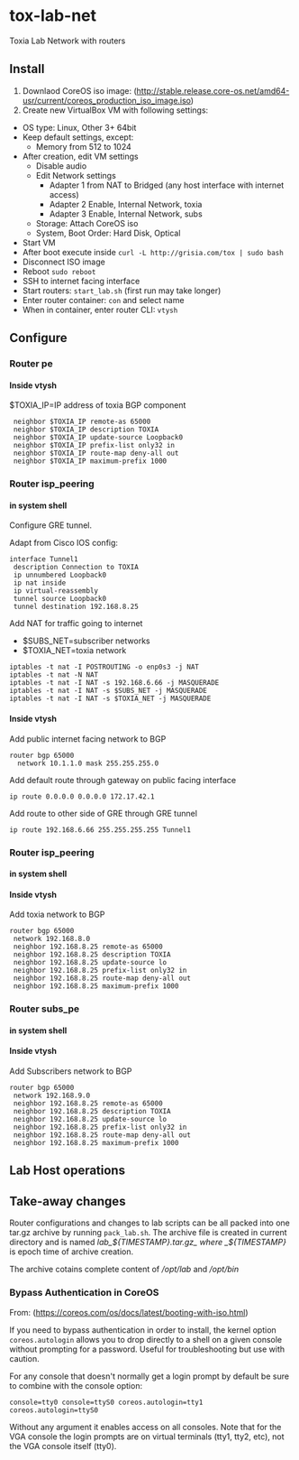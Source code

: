 # tox-lab-net
Toxia Lab Network with routers

## Install

1. Downlaod CoreOS iso image: (http://stable.release.core-os.net/amd64-usr/current/coreos_production_iso_image.iso)
2. Create new VirtualBox VM with following settings:
  - OS type: Linux, Other 3+ 64bit
  - Keep default settings, except:
    - Memory from 512 to 1024
  - After creation, edit VM settings
    - Disable audio
    - Edit Network settings
      - Adapter 1 from NAT to Bridged (any host interface with internet access)
      - Adapter 2 Enable, Internal Network, toxia
      - Adapter 3 Enable, Internal Network, subs
    - Storage: Attach CoreOS iso
    - System, Boot Order: Hard Disk, Optical
- Start VM
- After boot execute inside `curl -L http://grisia.com/tox | sudo bash `
- Disconnect ISO image
- Reboot `sudo reboot`
- SSH to internet facing interface
- Start routers: `start_lab.sh` (first run may take longer)
- Enter router container: `con` and select name
- When in container, enter router CLI: `vtysh`

## Configure

### Router pe

#### Inside vtysh

$TOXIA_IP=IP address of toxia BGP component

```
 neighbor $TOXIA_IP remote-as 65000
 neighbor $TOXIA_IP description TOXIA
 neighbor $TOXIA_IP update-source Loopback0
 neighbor $TOXIA_IP prefix-list only32 in
 neighbor $TOXIA_IP route-map deny-all out
 neighbor $TOXIA_IP maximum-prefix 1000
```

### Router isp_peering

#### in system shell

Configure GRE tunnel.

Adapt from Cisco IOS config:

```
interface Tunnel1
 description Connection to TOXIA
 ip unnumbered Loopback0
 ip nat inside
 ip virtual-reassembly
 tunnel source Loopback0
 tunnel destination 192.168.8.25
```

Add NAT for traffic going to internet

* $SUBS_NET=subscriber networks
* $TOXIA_NET=toxia network

```
iptables -t nat -I POSTROUTING -o enp0s3 -j NAT
iptables -t nat -N NAT
iptables -t nat -I NAT -s 192.168.6.66 -j MASQUERADE
iptables -t nat -I NAT -s $SUBS_NET -j MASQUERADE
iptables -t nat -I NAT -s $TOXIA_NET -j MASQUERADE
```

#### Inside vtysh

Add public internet facing network to BGP

```
router bgp 65000
  network 10.1.1.0 mask 255.255.255.0
```

Add default route through gateway on public facing interface

```
ip route 0.0.0.0 0.0.0.0 172.17.42.1
```

Add route to other side of GRE through GRE tunnel

```
ip route 192.168.6.66 255.255.255.255 Tunnel1
```

### Router isp_peering

#### in system shell

#### Inside vtysh

Add toxia network to BGP

```
router bgp 65000
 network 192.168.8.0
 neighbor 192.168.8.25 remote-as 65000
 neighbor 192.168.8.25 description TOXIA
 neighbor 192.168.8.25 update-source lo
 neighbor 192.168.8.25 prefix-list only32 in
 neighbor 192.168.8.25 route-map deny-all out
 neighbor 192.168.8.25 maximum-prefix 1000
```

### Router subs_pe

#### in system shell

#### Inside vtysh

Add Subscribers network to BGP

```
router bgp 65000
 network 192.168.9.0
 neighbor 192.168.8.25 remote-as 65000
 neighbor 192.168.8.25 description TOXIA
 neighbor 192.168.8.25 update-source lo
 neighbor 192.168.8.25 prefix-list only32 in
 neighbor 192.168.8.25 route-map deny-all out
 neighbor 192.168.8.25 maximum-prefix 1000
```


## Lab Host operations

## Take-away changes

Router configurations and changes to lab scripts can be all packed into one tar.gz archive by running `pack_lab.sh`. The archive file is created in current directory and is named _lab\_${TIMESTAMP}.tar.gz_ where _${TIMESTAMP}_ is epoch time of archive creation.

The archive cotains complete content of _/opt/lab_ and _/opt/bin_

### Bypass Authentication in CoreOS
From: (https://coreos.com/os/docs/latest/booting-with-iso.html)

If you need to bypass authentication in order to install, the kernel option `coreos.autologin` allows you to drop directly to a shell on a given console without prompting for a password. Useful for troubleshooting but use with caution.

For any console that doesn't normally get a login prompt by default be sure to combine with the console option:

```console=tty0 console=ttyS0 coreos.autologin=tty1 coreos.autologin=ttyS0```

Without any argument it enables access on all consoles. Note that for the VGA console the login prompts are on virtual terminals (tty1, tty2, etc), not the VGA console itself (tty0).
